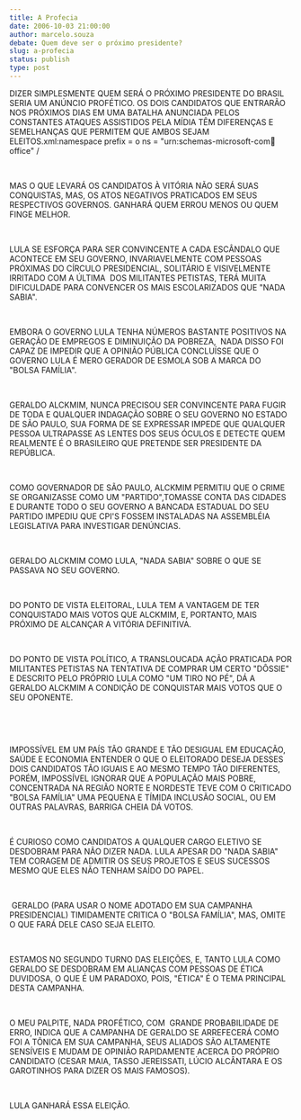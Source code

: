 ```yaml
---
title: A Profecia
date: 2006-10-03 21:00:00
author: marcelo.souza
debate: Quem deve ser o próximo presidente?
slug: a-profecia
status: publish 
type: post
---
```


DIZER SIMPLESMENTE QUEM SERÁ O PRÓXIMO PRESIDENTE DO BRASIL SERIA UM ANÚNCIO PROFÉTICO. OS DOIS CANDIDATOS QUE ENTRARÃO NOS PRÓXIMOS DIAS EM UMA BATALHA ANUNCIADA PELOS CONSTANTES ATAQUES ASSISTIDOS PELA MÍDIA TÊM DIFERENÇAS E SEMELHANÇAS QUE PERMITEM QUE AMBOS SEJAM ELEITOS.xml:namespace prefix = o ns = "urn:schemas-microsoft-com:office:office" /


 


MAS O QUE LEVARÁ OS CANDIDATOS À VITÓRIA NÃO SERÁ SUAS CONQUISTAS, MAS, OS ATOS NEGATIVOS PRATICADOS EM SEUS RESPECTIVOS GOVERNOS. GANHARÁ QUEM ERROU MENOS OU QUEM FINGE MELHOR.


 


LULA SE ESFORÇA PARA SER CONVINCENTE A CADA ESCÂNDALO QUE ACONTECE EM SEU GOVERNO, INVARIAVELMENTE COM PESSOAS PRÓXIMAS DO CÍRCULO PRESIDENCIAL, SOLITÁRIO E VISIVELMENTE IRRITADO COM A ÚLTIMA  DOS MILITANTES PETISTAS, TERÁ MUITA DIFICULDADE PARA CONVENCER OS MAIS ESCOLARIZADOS QUE "NADA SABIA". 


 


EMBORA O GOVERNO LULA TENHA NÚMEROS BASTANTE POSITIVOS NA GERAÇÃO DE EMPREGOS E DIMINUIÇÃO DA POBREZA,  NADA DISSO FOI CAPAZ DE IMPEDIR QUE A OPINIÃO PÚBLICA CONCLUÍSSE QUE O GOVERNO LULA É MERO GERADOR DE ESMOLA SOB A MARCA DO "BOLSA FAMÍLIA".


 


GERALDO ALCKMIM, NUNCA PRECISOU SER CONVINCENTE PARA FUGIR DE TODA E QUALQUER INDAGAÇÃO SOBRE O SEU GOVERNO NO ESTADO DE SÃO PAULO, SUA FORMA DE SE EXPRESSAR IMPEDE QUE QUALQUER PESSOA ULTRAPASSE AS LENTES DOS SEUS ÓCULOS E DETECTE QUEM REALMENTE É O BRASILEIRO QUE PRETENDE SER PRESIDENTE DA REPÚBLICA.


 


COMO GOVERNADOR DE SÃO PAULO, ALCKMIM PERMITIU QUE O CRIME SE ORGANIZASSE COMO UM "PARTIDO",TOMASSE CONTA DAS CIDADES E DURANTE TODO O SEU GOVERNO A BANCADA ESTADUAL DO SEU PARTIDO IMPEDIU QUE CPI'S FOSSEM INSTALADAS NA ASSEMBLÉIA LEGISLATIVA PARA INVESTIGAR DENÚNCIAS. 


 


GERALDO ALCKMIM COMO LULA, "NADA SABIA" SOBRE O QUE SE PASSAVA NO SEU GOVERNO.


 


DO PONTO DE VISTA ELEITORAL, LULA TEM A VANTAGEM DE TER CONQUISTADO MAIS VOTOS QUE ALCKMIM, E, PORTANTO, MAIS PRÓXIMO DE ALCANÇAR A VITÓRIA DEFINITIVA.


 


DO PONTO DE VISTA POLÍTICO, A TRANSLOUCADA AÇÃO PRATICADA POR MILITANTES PETISTAS NA TENTATIVA DE COMPRAR UM CERTO "DÔSSIE" E DESCRITO PELO PRÓPRIO LULA COMO "UM TIRO NO PÉ", DÁ A GERALDO ALCKMIM A CONDIÇÃO DE CONQUISTAR MAIS VOTOS QUE O SEU OPONENTE.


 


 


IMPOSSÍVEL EM UM PAÍS TÃO GRANDE E TÃO DESIGUAL EM EDUCAÇÃO, SAÚDE E ECONOMIA ENTENDER O QUE O ELEITORADO DESEJA DESSES DOIS CANDIDATOS TÃO IGUAIS E AO MESMO TEMPO TÃO DIFERENTES, PORÉM, IMPOSSÍVEL IGNORAR QUE A POPULAÇÃO MAIS POBRE, CONCENTRADA NA REGIÃO NORTE E NORDESTE TEVE COM O CRITICADO "BOLSA FAMÍLIA" UMA PEQUENA E TÍMIDA INCLUSÃO SOCIAL, OU EM OUTRAS PALAVRAS, BARRIGA CHEIA DÁ VOTOS.


 


É CURIOSO COMO CANDIDATOS A QUALQUER CARGO ELETIVO SE DESDOBRAM PARA NÃO DIZER NADA. LULA APESAR DO "NADA SABIA" TEM CORAGEM DE ADMITIR OS SEUS PROJETOS E SEUS SUCESSOS MESMO QUE ELES NÃO TENHAM SAÍDO DO PAPEL.


 


 GERALDO (PARA USAR O NOME ADOTADO EM SUA CAMPANHA PRESIDENCIAL) TIMIDAMENTE CRITICA O "BOLSA FAMÍLIA", MAS, OMITE O QUE FARÁ DELE CASO SEJA ELEITO.


 


ESTAMOS NO SEGUNDO TURNO DAS ELEIÇÕES, E, TANTO LULA COMO GERALDO SE DESDOBRAM EM ALIANÇAS COM PESSOAS DE ÉTICA DUVIDOSA, O QUE É UM PARADOXO, POIS, "ÉTICA" É O TEMA PRINCIPAL DESTA CAMPANHA.


 


O MEU PALPITE, NADA PROFÉTICO, COM  GRANDE PROBABILIDADE DE ERRO, INDICA QUE A CAMPANHA DE GERALDO SE ARREFECERÁ COMO FOI A TÔNICA EM SUA CAMPANHA, SEUS ALIADOS SÃO ALTAMENTE SENSÍVEIS E MUDAM DE OPINIÃO RAPIDAMENTE ACERCA DO PRÓPRIO CANDIDATO (CESAR MAIA, TASSO JEREISSATI, LÚCIO ALCÂNTARA E OS GAROTINHOS PARA DIZER OS MAIS FAMOSOS).


 

LULA GANHARÁ ESSA ELEIÇÃO.
